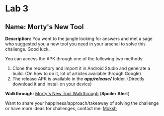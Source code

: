 # Lab 3

## Name: Morty's New Tool

**Description:**  You went to the jungle looking for answers and met a sage who suggested you a new tool you need in your arsenal to solve this challenge. Good luck.

You can access the APK through one of the following two methods:

1. Clone the repository and import it in Android Studio and generate a build. (On how to do it, lot of articles available through Google)
2. The release APK is available in the ***app/release/*** folder. (Directly download it and install on your device)

**Walkthrough:** [Morty's New Tool Walkthrough](https://medium.com/@saurabh_jain_/mortys-new-tool-android-application-based-ctf-challenge-walkthrough-6058e080598e) (**Spoiler Alert**)

Want to share your happiness/approach/takeaway of solving the challenge or have more ideas for challenges, contact me: [Moksh](https://www.linkedin.com/in/moksh-makhija/)
